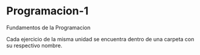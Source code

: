 # Programacion-1

Fundamentos de la Programacion

Cada ejercicio de la misma unidad se encuentra dentro de una carpeta con su respectivo nombre.
